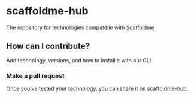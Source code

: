 # scaffoldme-hub

The repository for technologies compatible with [Scaffoldme](https://github.com/scaffoldme/scaffoldme-cli)

## How can I contribute?

Add technology, versions, and how to install it with our CLI

### Make a pull request

Once you've tested your technology, you can share it on scaffoldme-hub.
